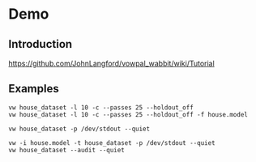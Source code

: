# Demo

## Introduction

https://github.com/JohnLangford/vowpal_wabbit/wiki/Tutorial

## Examples

```
vw house_dataset -l 10 -c --passes 25 --holdout_off
vw house_dataset -l 10 -c --passes 25 --holdout_off -f house.model

vw house_dataset -p /dev/stdout --quiet

vw -i house.model -t house_dataset -p /dev/stdout --quiet
vw house_dataset --audit --quiet


```
